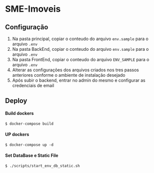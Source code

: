 # SME-Imoveis

## Configuração

1. Na pasta principal, copiar o conteudo do arquivo `env.sample` para o arquivo `.env`
1. Na pasta BackEnd, copiar o conteudo do arquivo `env.sample` para o arquivo `.env`
1. Na pasta FrontEnd, copiar o conteudo do arquivo `ENV_SAMPLE` para o arquivo `.env`
1. Alterar as configurações dos arquivos criados nos tres passos anteriores conforme o ambiente de instalação desejado
1. Após subir o backend, entrar no admin do mesmo e configurar as credenciais de email

## Deploy

#### Build dockers

```
$ docker-compose build
```

#### UP dockers

```
$ docker-compose up -d
```

#### Set DataBase e Static File

```
$ ./scripts/start_env_db_static.sh
```

